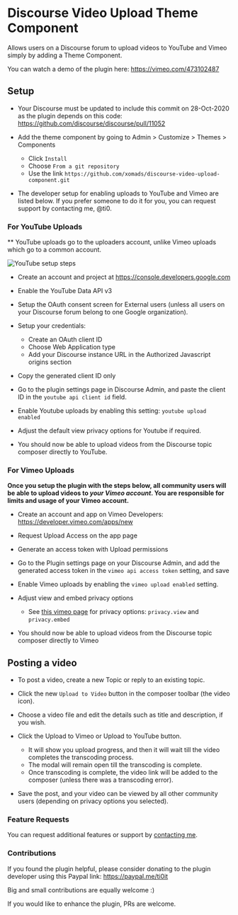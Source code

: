 # Discourse Video Upload Theme Component

Allows users on a Discourse forum to upload videos to YouTube and Vimeo simply by adding a Theme Component.

You can watch a demo of the plugin here:
https://vimeo.com/473102487

## Setup

- Your Discourse must be updated to include this commit on 28-Oct-2020 as the plugin depends on this code: https://github.com/discourse/discourse/pull/11052

- Add the theme component by going to Admin > Customize > Themes > Components
  - Click `Install`
  - Choose `From a git repository`
  - Use the link `https://github.com/xomads/discourse-video-upload-component.git`


* The developer setup for enabling uploads to YouTube and Vimeo are listed below. If you prefer someone to do it for you, you can request support by contacting me, @ti0.

### For YouTube Uploads

** YouTube uploads go to the uploaders account, unlike Vimeo uploads which go to a common account.

![YouTube setup steps](https://d11a6trkgmumsb.cloudfront.net/original/3X/b/9/b9551db2408411188b8f8417efd3425184004117.png)

- Create an account and project at https://console.developers.google.com

- Enable the YouTube Data API v3

- Setup the OAuth consent screen for External users (unless all users on your Discourse forum belong to one Google organization).

- Setup your credentials:
  - Create an OAuth client ID
  - Choose Web Application type
  - Add your Discourse instance URL in the Authorized Javascript origins section 

- Copy the generated client ID only

- Go to the plugin settings page in Discourse Admin, and paste the client ID in the `youtube api client id` field. 

- Enable Youtube uploads by enabling this setting: `youtube upload enabled`

- Adjust the default view privacy options for Youtube if required.

- You should now be able to upload videos from the Discourse topic composer directly to YouTube.

### For Vimeo Uploads

**Once you setup the plugin with the steps below, <b>all community users will be able to upload videos to *your Vimeo account*.</b>
You are responsible for limits and usage of your Vimeo account.** 

- Create an account and app on Vimeo Developers:
https://developer.vimeo.com/apps/new

- Request Upload Access on the app page

- Generate an access token with Upload permissions

- Go to the Plugin settings page on your Discourse Admin, and add the generated access token in the `vimeo api access token` setting, and save

- Enable Vimeo uploads by enabling the `vimeo upload enabled` setting.

- Adjust view and embed privacy options 

  - See [this vimeo page](https://developer.vimeo.com/api/reference/videos#edit_video) for privacy options: `privacy.view` and `privacy.embed`

- You should now be able to upload videos from the Discourse topic composer directly to Vimeo

## Posting a video

- To post a video, create a new Topic or reply to an existing
 topic. 
 
- Click the new `Upload to Video` button in the composer toolbar (the video icon).

- Choose a video file and edit the details such as title and description, if you wish.
  
- Click the Upload to Vimeo or Upload to YouTube button. 
  - It will show you upload progress, and then it will wait till the video completes the transcoding process.
  - The modal will remain open till the transcoding is complete.
  - Once transcoding is complete, the video link will be added to the composer (unless there was a transcoding error).
  
- Save the post, and your video can be viewed by all other community users 
  (depending on privacy options you selected).
  
### Feature Requests

You can request additional features or support by [contacting me](https://meta.discourse.org/u/ti0/summary).  

### Contributions

If you found the plugin helpful, please consider donating to the plugin developer using this Paypal link:
https://paypal.me/ti0it

Big and small contributions are equally welcome :) 

If you would like to enhance the plugin, PRs are welcome.
